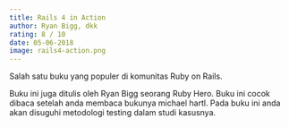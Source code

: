 ```yaml
---
title: Rails 4 in Action
author: Ryan Bigg, dkk
rating: 8 / 10
date: 05-06-2018
image: rails4-action.png
---
```


Salah satu buku yang populer di komunitas Ruby on Rails. 

Buku ini juga ditulis oleh Ryan Bigg seorang Ruby Hero. Buku ini cocok dibaca setelah anda membaca bukunya michael hartl. Pada buku ini anda akan disuguhi metodologi testing dalam studi kasusnya. 
